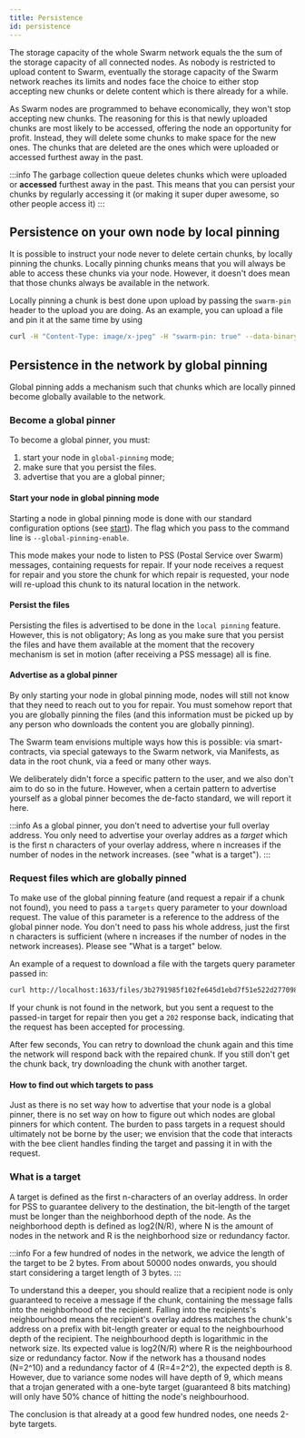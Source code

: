 ```yaml
---
title: Persistence
id: persistence
---
```


The storage capacity of the whole Swarm network equals the the sum of the storage capacity of all connected nodes. As nobody is restricted to upload content to Swarm, eventually the storage capacity of the Swarm network reaches its limits and nodes face the choice to either stop accepting new chunks or delete content which is there already for a while. 

As Swarm nodes are programmed to behave economically, they won't stop accepting new chunks. The reasoning for this is that newly uploaded chunks are most likely to be accessed, offering the node an opportunity for profit. Instead, they will delete some chunks to make space for the new ones. The chunks that are deleted are the ones which were uploaded or accessed furthest away in the past.

:::info
The garbage collection queue deletes chunks which were uploaded or **accessed** furthest away in the past. This means that you can persist your chunks by regularly accessing it (or making it super duper awesome, so other people access it)
:::

## Persistence on your own node by local pinning
It is possible to instruct your node never to delete certain chunks, by locally pinning the chunks. Locally pinning chunks means that you will always be able to access these chunks via your node. However, it doesn't does mean that those chunks always be available in the network.

Locally pinning a chunk is best done upon upload by passing the `swarm-pin` header to the upload you are doing. As an example, you can upload a file and pin it at the same time by using

```sh
curl -H "Content-Type: image/x-jpeg" -H "swarm-pin: true" --data-binary @kitten.jpg localhost:1633/files\?name=cat.jpg
```

## Persistence in the network by global pinning
Global pinning adds a mechanism such that chunks which are locally pinned become globally available to the network. 

### Become a global pinner
To become a global pinner, you must:

1. start your node in `global-pinning` mode;
2. make sure that you persist the files. 
3. advertise that you are a global pinner;


#### Start your node in global pinning mode
Starting a node in global pinning mode is done with our standard configuration options (see [start](/docs/getting-started/start-your-node)). The flag which you pass to the command line is `--global-pinning-enable`.

This mode makes your node to listen to PSS (Postal Service over Swarm) messages, containing requests for repair. If your node receives a request for repair and you store the chunk for which repair is requested, your node will re-upload this chunk to its natural location in the network.

#### Persist the files
Persisting the files is advertised to be done in the `local pinning` feature. However, this is not obligatory; As long as you make sure that you persist the files and have them available at the moment that the recovery mechanism is set in motion (after receiving a PSS message) all is fine.

#### Advertise as a global pinner
By only starting your node in global pinning mode, nodes will still not know that they need to reach out to you for repair. You must somehow report that you are globally pinning the files (and this information must be picked up by any person who downloads the content you are globally pinning). 

The Swarm team envisions multiple ways how this is possible: via smart-contracts, via special gateways to the Swarm network, via Manifests, as data in the root chunk, via a feed or many other ways. 

We deliberately didn't force a specific pattern to the user, and we also don't aim to do so in the future. However, when a certain pattern to advertise yourself as a global pinner becomes the de-facto standard, we will report it here.

:::info
As a global pinner, you don't need to advertise your full overlay address. You only need to advertise your overlay addres as a *target* which is the first n characters of your overlay address, where n increases if the number of nodes in the network increases. (see "what is a target").
:::


### Request files which are globally pinned
To make use of the global pinning feature (and request a repair if a chunk not found), you need to pass a `targets` query parameter to your download request. The value of this parameter is a reference to the address of the global pinner node. You don't need to pass his whole address, just the first n characters is sufficient (where n increases if the number of nodes in the network increases). Please see "What is a target" below.

An example of a request to download a file with the targets query parameter passed in:

```sh
curl http://localhost:1633/files/3b2791985f102fe645d1ebd7f51e522d277098fcd86526674755f762084b94ee?targets=<target comes here>
```

If your chunk is not found in the network, but you sent a request to the passed-in target for repair then you get a `202` response back, indicating that the request has been accepted for processing.

After few seconds, You can retry to download the chunk again and this time the network will respond back with the repaired chunk. If you still don't get the chunk back, try downloading the chunk with another target.

#### How to find out which targets to pass
Just as there is no set way how to advertise that your node is a global pinner, there is no set way on how to figure out which nodes are global pinners for which content. The burden to pass targets in a request should ultimately not be borne by the user; we envision that the code that interacts with the bee client handles finding the target and passing it in with the request.

### What is a target
A target is defined as the first n-characters of an overlay address. In order for PSS to guarantee delivery to the destination, the bit-length of the target must be longer than the neighborhood depth of the node. As the neighborhood depth is defined as log2(N/R), where N is the amount of nodes in the network and R is the neighborhood size or redundancy factor.

:::info
For a few hundred of nodes in the network, we advice the length of the target to be 2 bytes. From about 50000 nodes onwards, you should start considering a target length of 3 bytes. 
:::

To understand this a deeper, you should realize that a recipient node is only guaranteed to receive a message if the chunk, containing the message falls into the neighborhood of the recipient. Falling into the recipients's neighbourhood means the recipient's overlay address matches the chunk's address on a prefix with bit-length greater or equal to the neighbourhood depth of the recipient.  The neighbourhood depth is logarithmic in the network size.  Its expected value  is log2(N/R)  where R is the neighbourhood  size or redundancy factor. Now if the network has a thousand nodes (N=2^10) and a redundancy factor of 4 (R=4=2^2), the expected depth is 8. However, due to variance some nodes will have depth of 9, which means that a trojan generated with a one-byte target (guaranteed 8 bits matching) will only have 50% chance of hitting the node's neighbourhood.

The conclusion  is that already at a good few hundred  nodes, one needs  2-byte targets.